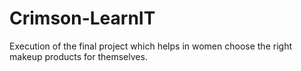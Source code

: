 # Crimson-LearnIT
Execution of the final project which helps in women choose the right makeup products for themselves. 
